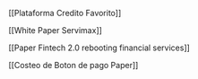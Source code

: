 
[[Plataforma Credito Favorito]]

[[White Paper Servimax]]

[[Paper Fintech 2.0 rebooting financial services]]

[[Costeo de Boton de pago Paper]]
